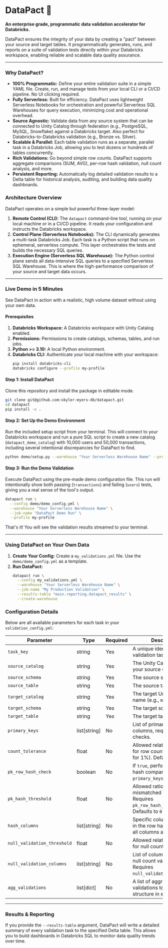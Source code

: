 # DataPact 🚀

**An enterprise grade, programmatic data validation accelerator for Databricks.**

DataPact ensures the integrity of your data by creating a "pact" between your source and target tables. It programmatically generates, runs, and reports on a suite of validation tests directly within your Databricks workspace, enabling reliable and scalable data quality assurance.

---

### Why DataPact?

*   **100% Programmatic:** Define your entire validation suite in a simple YAML file. Create, run, and manage tests from your local CLI or a CI/CD pipeline. No UI clicking required.
*   **Fully Serverless:** Built for efficiency. DataPact uses lightweight Serverless Notebooks for orchestration and powerful Serverless SQL Warehouses for query execution, minimizing cost and operational overhead.
*   **Source Agnostic:** Validate data from any source system that can be connected to Unity Catalog through federation (e.g., PostgreSQL, MySQL, Snowflake) against a Databricks target. Also perfect for Databricks-to-Databricks validation (e.g., Bronze vs. Silver).
*   **Scalable & Parallel:** Each table validation runs as a separate, parallel task in a Databricks Job, allowing you to test dozens or hundreds of tables concurrently.
*   **Rich Validations:** Go beyond simple row counts. DataPact supports aggregate comparisons (SUM, AVG), per-row hash validation, null count analysis, and more.
*   **Persistent Reporting:** Automatically log detailed validation results to a Delta table for historical analysis, auditing, and building data quality dashboards.

### Architecture Overview

DataPact operates on a simple but powerful three-layer model:

1.  **Remote Control (CLI):** The `datapact` command-line tool, running on your local machine or in a CI/CD pipeline. It reads your configuration and instructs the Databricks workspace.
2.  **Control Plane (Serverless Notebooks):** The CLI dynamically generates a multi-task Databricks Job. Each task is a Python script that runs on ephemeral, serverless compute. This layer orchestrates the tests and builds the necessary SQL queries.
3.  **Execution Engine (Serverless SQL Warehouse):** The Python control plane sends all data-intensive SQL queries to a specified Serverless SQL Warehouse. This is where the high-performance comparison of your source and target data occurs.

---

### Live Demo in 5 Minutes

See DataPact in action with a realistic, high volume dataset without using your own data.

#### Prerequisites

1.  **Databricks Workspace:** A Databricks workspace with Unity Catalog enabled.
2.  **Permissions:** Permissions to create catalogs, schemas, tables, and run jobs.
3.  **Python >= 3.10:** A local Python environment.
4.  **Databricks CLI:** Authenticate your local machine with your workspace:
    ```bash
    pip install databricks-cli
    databricks configure --profile my-profile
    ```

#### Step 1: Install DataPact

Clone this repository and install the package in editable mode.

```bash
git clone git@github.com:skyler-myers-db/datapact.git
cd datapact
pip install -e .
```

#### Step 2: Set Up the Demo Environment

Run the included setup script from your terminal. This will connect to your Databricks workspace and run a pure SQL script to create a new catalog (`datapact_demo_catalog`) with 10,000 users and 50,000 transactions, including several intentional discrepancies for DataPact to find.

```bash
python demo/setup.py --warehouse "Your Serverless Warehouse Name" --profile my-profile
```

#### Step 3: Run the Demo Validation

Execute DataPact using the pre-made demo configuration file. This run will intentionally show both passing (`transactions`) and failing (`users`) tests, giving you a real sense of the tool's output.

```bash
datapact run \
  --config demo/demo_config.yml \
  --warehouse "Your Serverless Warehouse Name" \
  --job-name "DataPact Demo Run" \
  --profile my-profile
```

 That's it! You will see the validation results streamed to your terminal.

 ---

### Using DataPact on Your Own Data

1.  **Create Your Config:** Create a `my_validations.yml` file. Use the `demo/demo_config.yml` as a template.
2.  **Run DataPact:**
    ```bash
    datapact run \
      --config my_validations.yml \
      --warehouse "Your Serverless Warehouse Name" \
      --job-name "My Production Validation" \
      --results-table "main.reporting.datapact_results" \
      --create-warehouse
    ```

### Configuration Details

Below are all available parameters for each task in your `validation_config.yml`:

| Parameter                 | Type         | Required | Description                                                                          |
|---------------------------|--------------|----------|--------------------------------------------------------------------------------------|
| `task_key`                | string       | Yes      | A unique identifier for the validation task.                                         |
| `source_catalog`          | string       | Yes      | The Unity Catalog name for your source system.                                       |
| `source_schema`           | string       | Yes      | The source schema name.                                                              |
| `source_table`            | string       | Yes      | The source table name.                                                               |
| `target_catalog`          | string       | Yes      | The target Unity Catalog name (e.g., `main`).                                        |
| `target_schema`           | string       | Yes      | The target schema name.                                                              |
| `target_table`            | string       | Yes      | The target table name.                                                               |
| `primary_keys`            | list[string] | No       | List of primary key columns, required for hash checks.                               |
| `count_tolerance`         | float        | No       | Allowed relative difference for row counts (e.g., `0.01` for 1%). Defaults to `0.0`. |
| `pk_row_hash_check`       | boolean      | No       | If `true`, performs a per-row hash comparison. Requires `primary_keys`.              |
| `pk_hash_threshold`       | float        | No       | Allowed ratio of mismatched hashes. Requires `pk_row_hash_check`. Defaults to `0.0`. |
| `hash_columns`            | list[string] | No       | Specific columns to include in the row hash. If omitted, all columns are used.       |
| `null_validation_threshold` | float        | No       | Allowed relative difference for null counts in a column.                             |
| `null_validation_columns` | list[string] | No       | List of columns to perform null count validation on. Requires `null_validation_threshold`. |
| `agg_validations`         | list[dict]   | No       | A list of aggregate validations to perform. See structure in examples.               |

---

### Results & Reporting

If you provide the `--results-table` argument, DataPact will write a detailed summary of every validation task to the specified Delta table. This allows you to build dashboards in Databricks SQL to monitor data quality trends over time.
